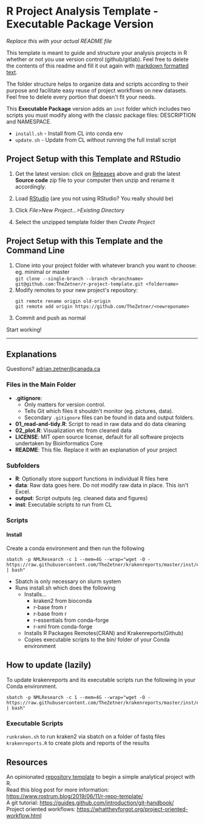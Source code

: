 # R Project Analysis Template - Executable Package Version
_Replace this with your actual README file_

This template is meant to guide and structure your analysis projects in R whether or not you use version control (github/gitlab). Feel free to delete the contents of this readme and fill it out again with [markdown formatted text](https://github.com/adam-p/markdown-here/wiki/Markdown-Cheatsheet).

The folder structure helps to organize data and scripts according to their purpose and facilitate easy reuse of project workflows on new datasets. Feel free to delete every portion that doesn't fit your needs.

This **Executable Package** version adds an `inst` folder which includes two scripts you must modify along with the classic package files: DESCRIPTION and NAMESPACE.  

* `install.sh` - Install from CL into conda env
* `update.sh` - Update from CL without running the full install script

## Project Setup with this Template and RStudio

1. Get the latest version: click on [Releases](https://github.com/TheZetner/r-project-template/releases) above and grab the latest **Source code** zip file to your computer then unzip and rename it accordingly.  

2. Load [RStudio](https://www.rstudio.com/) (are you not using RStudio? You really should be)  

3. Click _File>New Project...>Existing Directory_  

4. Select the unzipped template folder then _Create Project_  

## Project Setup with this Template and the Command Line

1. Clone into your project folder with whatever branch you want to choose: eg. minimal or master  
    ```git clone --single-branch --branch <branchname> git@github.com:TheZetner/r-project-template.git <foldername>```  
2. Modify remotes to your new project's repository: 
    ```
    git remote rename origin old-origin
    git remote add origin https://github.com/TheZetner/<newreponame>
    ```  
3. Commit and push as normal

Start working!

---

## Explanations

Questions? [adrian.zetner@canada.ca](mailto:adrian.zetner@canada.ca)

### Files in the Main Folder

* **.gitignore**: 
    * Only matters for version control.  
    * Tells Git which files it shouldn't monitor (eg. pictures, data).  
    * Secondary `.gitignore` files can be found in data and output folders.      
* **01_read-and-tidy.R**: Script to read in raw data and do data cleaning  
* **02_plot.R**: Visualization etc from cleaned data
* **LICENSE**: MIT open source license, default for all software projects undertaken by Bioinformatics Core  
* **README**: This file. Replace it with an explanation of your project  

### Subfolders  

* **R**: Optionally store support functions in individual R files here  
* **data**: Raw data goes here. Do not modify raw data in place. This isn't Excel.  
* **output**: Script outputs (eg. cleaned data and figures)  
* **inst**: Executable scripts to run from CL

### Scripts

#### Install

Create a conda environment and then run the following

```
sbatch -p NMLResearch -c 1 --mem=4G --wrap="wget -O - https://raw.githubusercontent.com/TheZetner/krakenreports/master/inst/exec/install.sh | bash"
```
* Sbatch is only necessary on slurm system
* Runs install.sh which does the following
    * Installs...
        * kraken2 from bioconda
        * r-base from r
        * r-base from r
        * r-essentials from conda-forge
        * r-xml from conda-forge
    * Installs R Packages Remotes(CRAN) and Krakenreports(Github)
    * Copies executable scripts to the bin/ folder of your Conda environment

## How to update (lazily)

To update krakenreports and its executable scripts run the following in your Conda environment. 

```
sbatch -p NMLResearch -c 1 --mem=4G --wrap="wget -O - https://raw.githubusercontent.com/TheZetner/krakenreports/master/inst/exec/update.sh | bash"
```

### Executable Scripts

`runkraken.sh` to run kraken2 via sbatch on a folder of fastq files  
`krakenreports.R` to create plots and reports of the results  


## Resources
An opinionated [repository template](https://github.blog/2019-06-06-generate-new-repositories-with-repository-templates/)
to begin a simple analytical project with R.  
Read this blog post for more information: https://www.rostrum.blog/2019/06/11/r-repo-template/  
A git tutorial: https://guides.github.com/introduction/git-handbook/  
Project oriented workflows: https://whattheyforgot.org/project-oriented-workflow.html 
